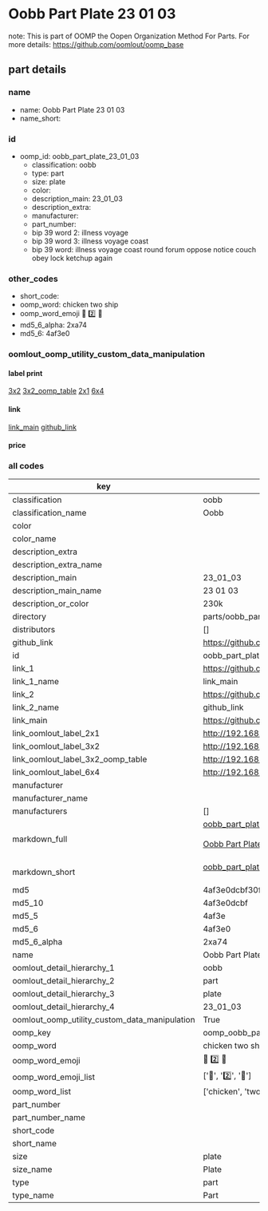 # Oobb Part Plate 23 01 03  

note: This is part of OOMP the Oopen Organization Method For Parts. For more details: https://github.com/oomlout/oomp_base

##  part details





### name
* name: Oobb Part Plate 23 01 03
* name_short: 
### id
* oomp_id: oobb_part_plate_23_01_03
  * classification: oobb
  * type: part
  * size: plate
  * color: 
  * description_main: 23_01_03
  * description_extra: 
  * manufacturer: 
  * part_number: 
  * bip 39 word 2: illness voyage
  * bip 39 word 3: illness voyage coast
  * bip 39 word: illness voyage coast round forum oppose notice couch obey lock ketchup again

### other_codes
* short_code: 
* oomp_word: chicken two ship
* oomp_word_emoji :chicken: :two: :ship:
* md5_6_alpha: 2xa74
* md5_6: 4af3e0






### oomlout_oomp_utility_custom_data_manipulation
#### label print
[3x2](http://192.168.1.245:1112/?label=oomp%202xa74)
[3x2_oomp_table](http://192.168.1.107:1112/?label=oomp%202xa74)
[2x1](http://192.168.1.242:1112/?label=oomp%202xa74)
[6x4](http://192.168.1.55:1112/?label=oomp%202xa74)    

#### link

[link_main](https://github.com/oomlout/oomlout_oomp_current_version_messy/tree/main/parts/oobb_part_plate_23_01_03) [github_link](https://github.com/oomlout/oomlout_oomp_part_src/tree/main/parts/oobb_part_plate_23_01_03)                             

#### price







### all codes 
| key | value |  
| --- | --- |  
| classification | oobb |  
| classification_name | Oobb |  
| color |  |  
| color_name |  |  
| description_extra |  |  
| description_extra_name |  |  
| description_main | 23_01_03 |  
| description_main_name | 23 01 03 |  
| description_or_color | 230k |  
| directory | parts/oobb_part_plate_23_01_03 |  
| distributors | [] |  
| github_link | https://github.com/oomlout/oomlout_oomp_part_src/tree/main/parts/oobb_part_plate_23_01_03 |  
| id | oobb_part_plate_23_01_03 |  
| link_1 | https://github.com/oomlout/oomlout_oomp_current_version_messy/tree/main/parts/oobb_part_plate_23_01_03 |  
| link_1_name | link_main |  
| link_2 | https://github.com/oomlout/oomlout_oomp_part_src/tree/main/parts/oobb_part_plate_23_01_03 |  
| link_2_name | github_link |  
| link_main | https://github.com/oomlout/oomlout_oomp_current_version_messy/tree/main/parts/oobb_part_plate_23_01_03 |  
| link_oomlout_label_2x1 | http://192.168.1.242:1112/?label=oomp%202xa74 |  
| link_oomlout_label_3x2 | http://192.168.1.245:1112/?label=oomp%202xa74 |  
| link_oomlout_label_3x2_oomp_table | http://192.168.1.107:1112/?label=oomp%202xa74 |  
| link_oomlout_label_6x4 | http://192.168.1.55:1112/?label=oomp%202xa74 |  
| manufacturer |  |  
| manufacturer_name |  |  
| manufacturers | [] |  
| markdown_full | [oobb_part_plate_23_01_03](https://github.com/oomlout/oomlout_oomp_current_version_messy/tree/main/parts/oobb_part_plate_23_01_03)<br>[](https://github.com/oomlout/oomlout_oomp_current_version_messy/tree/main/parts/oobb_part_plate_23_01_03)<br>[Oobb Part Plate 23 01 03](https://github.com/oomlout/oomlout_oomp_current_version_messy/tree/main/parts/oobb_part_plate_23_01_03)<br><br> |  
| markdown_short | [oobb_part_plate_23_01_03](https://github.com/oomlout/oomlout_oomp_current_version_messy/tree/main/parts/oobb_part_plate_23_01_03)<br><br> |  
| md5 | 4af3e0dcbf30f2de6e2ddbc659bd8389 |  
| md5_10 | 4af3e0dcbf |  
| md5_5 | 4af3e |  
| md5_6 | 4af3e0 |  
| md5_6_alpha | 2xa74 |  
| name | Oobb Part Plate 23 01 03 |  
| oomlout_detail_hierarchy_1 | oobb |  
| oomlout_detail_hierarchy_2 | part |  
| oomlout_detail_hierarchy_3 | plate |  
| oomlout_detail_hierarchy_4 | 23_01_03 |  
| oomlout_oomp_utility_custom_data_manipulation | True |  
| oomp_key | oomp_oobb_part_plate_23_01_03 |  
| oomp_word | chicken two ship |  
| oomp_word_emoji | :chicken: :two: :ship: |  
| oomp_word_emoji_list | [':chicken:', ':two:', ':ship:'] |  
| oomp_word_list | ['chicken', 'two', 'ship'] |  
| part_number |  |  
| part_number_name |  |  
| short_code |  |  
| short_name |  |  
| size | plate |  
| size_name | Plate |  
| type | part |  
| type_name | Part |  
